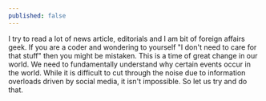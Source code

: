 ```yaml
---
published: false
---
```

I try to read a lot of news article, editorials and I am bit of foreign affairs geek. If you are a coder and wondering to yourself "I don't need to care for that stuff" then you might be mistaken. This is a time of great change in our world. We need to fundamentally understand why certain events occur in the world. While it is difficult to cut through the noise due to information overloads driven by social media, it isn't impossible. So let us try and do that.
